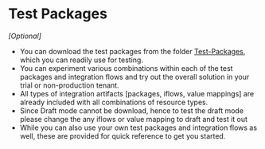 # Test Packages

*[Optional]*

- You can download the test packages from the folder [Test-Packages](Test-Packages), which you can readily use for testing. 
- You can experiment various combinations within each of the test packages and integration flows and try out the overall solution in your trial or non-production tenant.
- All types of integration artifacts [packages, iflows, value mappings] are already included with all combinations of resource types.
- Since Draft mode cannot be download, hence to test the draft mode please change the any iflows or value mapping to draft and test it out
- While you can also use your own test packages and integration flows as well, these are provided for quick reference to get you started.
